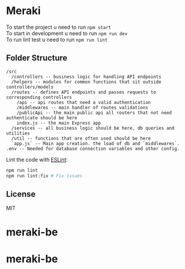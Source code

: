 # Meraki

To start the project u need to run `npm start`<br>
To start in development u need to run `npm run dev`<br>
To run lint test u need to run `npm run lint`<br>

## Folder Structure
```
/src
  /controllers -- business logic for handling API endpoints
  /helpers -- modules for common functions that sit outside controllers/models
  /routes -- defines API endpoints and passes requests to corresponding controllers
    /api -- api routes that need a valid authentication
    /middlewares -- main handler of routes validations
    /publicApi -- the main public api all routers that not need authenticate should be here
    index.js -- the main Express app
  /services -- all business logic should be here, db queries and utilities
  /util -- functions that are often used should be here 
  `app.js` -- Main app creation. the load of db and `middlewares`.
.env -- Needed for database connection variables and other config.
```

Lint the code with [ESLint](https://eslint.org):

```sh
npm run lint
npm run lint:fix # Fix issues
```

## License
MIT
# meraki-be
# meraki-be
